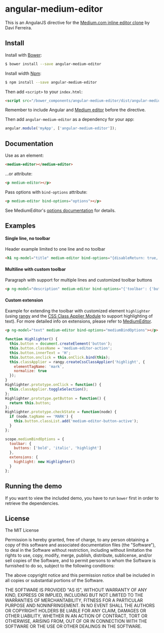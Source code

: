 # angular-medium-editor
This is an AngularJS directive for the [Medium.com inline editor clone](https://github.com/yabwe/medium-editor) by Davi Ferreira.

## Install

Install with [Bower](https://bower.io/):
```sh
$ bower install --save angular-medium-editor
```

Install width [Npm](https://www.npmjs.com/):
```sh
$ npm install --save angular-medium-editor
```

Then add `<script>` to your `index.html`:

```html
<script src="/bower_components/angular-medium-editor/dist/angular-medium-editor.js"></script>
```

Remember to include Angular and [Medium editor](https://github.com/yabwe/medium-editor) before the directive.

Then add `angular-medium-editor` as a dependency for your app:

```javascript
angular.module('myApp', ['angular-medium-editor']);
```

## Documentation

Use as an element:
```html
<medium-editor></medium-editor>
```

...or attribute:
```html
<p medium-editor></p>
```

Pass options with `bind-options` attribute:
```html
<p medium-editor bind-options="options"></p>
```

See MediumEditor's [options documentation](https://github.com/yabwe/medium-editor#mediumeditor-options) for details.

## Examples

#### Single line, no toolbar
Header example limited to one line and no toolbar
```html
<h1 ng-model="title" medium-editor bind-options="{disableReturn: true, disableExtraSpaces: true, toolbar: false}" data-placeholder="Enter a title"></h1>
```

#### Multiline with custom toolbar
Paragraph with support for multiple lines and customized toolbar buttons
```html
<p ng-model="description" medium-editor bind-options="{'toolbar': {'buttons': ['bold', 'italic', 'underline']}}" data-placeholder="Enter a description"></p>
```

#### Custom extension
Example for extending the toolbar with customized element `highlighter` (using [rangy](https://github.com/timdown/rangy) and the [CSS Class Applier Module](https://code.google.com/p/rangy/wiki/CSSClassApplierModule) to support highlighting of text). For more detailed info on extensions, please refer to [MediumEditor](https://github.com/yabwe/medium-editor).
```html
<p ng-model="text" medium-editor bind-options="mediumBindOptions"></p>
```
```javascript
function Highlighter() {
  this.button = document.createElement('button');
  this.button.className = 'medium-editor-action';
  this.button.innerText = 'H';
  this.button.onclick = this.onClick.bind(this);
  this.classApplier = rangy.createCssClassApplier('highlight', {
    elementTagName: 'mark',
    normalize: true
  });
}
Highlighter.prototype.onClick = function() {
  this.classApplier.toggleSelection();
};
Highlighter.prototype.getButton = function() {
  return this.button;
};
Highlighter.prototype.checkState = function(node) {
  if (node.tagName == 'MARK') {
    this.button.classList.add('medium-editor-button-active');
  }
};

scope.mediumBindOptions = {
  toolbar: {
    buttons: ['bold', 'italic', 'highlight']
  },
  extensions: {
    highlight: new Highlighter()
  }
};
```

## Running the demo
If you want to view the included demo, you have to run `bower` first in order to retrieve the dependencies.

## License
The MIT License

Permission is hereby granted, free of charge, to any person obtaining a copy of this software and associated documentation files (the "Software"), to deal in the Software without restriction, including without limitation the rights to use, copy, modify, merge, publish, distribute, sublicense, and/or sell copies of the Software, and to permit persons to whom the Software is furnished to do so, subject to the following conditions:

The above copyright notice and this permission notice shall be included in all copies or substantial portions of the Software.

THE SOFTWARE IS PROVIDED "AS IS", WITHOUT WARRANTY OF ANY KIND, EXPRESS OR IMPLIED, INCLUDING BUT NOT LIMITED TO THE WARRANTIES OF MERCHANTABILITY, FITNESS FOR A PARTICULAR PURPOSE AND NONINFRINGEMENT. IN NO EVENT SHALL THE AUTHORS OR COPYRIGHT HOLDERS BE LIABLE FOR ANY CLAIM, DAMAGES OR OTHER LIABILITY, WHETHER IN AN ACTION OF CONTRACT, TORT OR OTHERWISE, ARISING FROM, OUT OF OR IN CONNECTION WITH THE SOFTWARE OR THE USE OR OTHER DEALINGS IN THE SOFTWARE.
